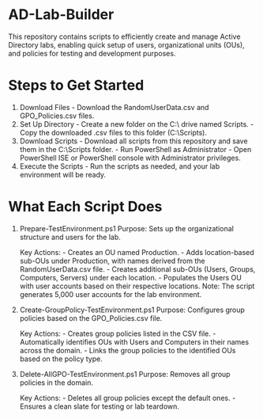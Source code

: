 # AD-Lab-Builder
This repository contains scripts to efficiently create and manage Active Directory labs, enabling quick setup of users, organizational units (OUs), and policies for testing and development purposes.

# Steps to Get Started

1.  Download Files
        - Download the RandomUserData.csv and GPO_Policies.csv files.
2. Set Up Directory
        - Create a new folder on the C:\ drive named Scripts.
        - Copy the downloaded .csv files to this folder (C:\Scripts).
3. Download Scripts
        - Download all scripts from this repository and save them in the C:\Scripts folder.
        - Run PowerShell as Administrator
        - Open PowerShell ISE or PowerShell console with Administrator privileges.
4. Execute the Scripts
        - Run the scripts as needed, and your lab environment will be ready.

# What Each Script Does

1. Prepare-TestEnvironment.ps1
    Purpose: Sets up the organizational structure and users for the lab.

    Key Actions:
        - Creates an OU named Production.
        - Adds location-based sub-OUs under Production, with names derived from the RandomUserData.csv file.
        - Creates additional sub-OUs (Users, Groups, Computers, Servers) under each location.
        - Populates the Users OU with user accounts based on their respective locations.
        Note: The script generates 5,000 user accounts for the lab environment.

2. Create-GroupPolicy-TestEnvironment.ps1
    Purpose: Configures group policies based on the GPO_Policies.csv file.

    Key Actions:
        - Creates group policies listed in the CSV file.
        - Automatically identifies OUs with Users and Computers in their names across the domain.
        - Links the group policies to the identified OUs based on the policy type.

3. Delete-AllGPO-TestEnvironment.ps1
    Purpose: Removes all group policies in the domain.

    Key Actions:
        - Deletes all group policies except the default ones.
        - Ensures a clean slate for testing or lab teardown.
